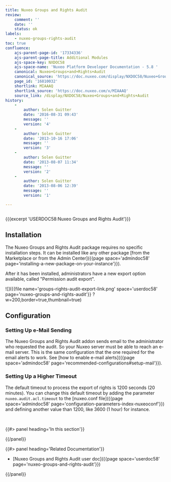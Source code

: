 ```yaml
---
title: Nuxeo Groups and Rights Audit
review:
    comment: ''
    date: ''
    status: ok
labels:
    - nuxeo-groups-rights-audit
toc: true
confluence:
    ajs-parent-page-id: '17334336'
    ajs-parent-page-title: Additional Modules
    ajs-space-key: NXDOC58
    ajs-space-name: 'Nuxeo Platform Developer Documentation - 5.8 '
    canonical: Nuxeo+Groups+and+Rights+Audit
    canonical_source: 'https://doc.nuxeo.com/display/NXDOC58/Nuxeo+Groups+and+Rights+Audit'
    page_id: '16810032'
    shortlink: MIAAAQ
    shortlink_source: 'https://doc.nuxeo.com/x/MIAAAQ'
    source_link: /display/NXDOC58/Nuxeo+Groups+and+Rights+Audit
history:
    - 
        author: Solen Guitter
        date: '2016-08-31 09:43'
        message: ''
        version: '4'
    - 
        author: Solen Guitter
        date: '2013-10-16 17:06'
        message: ''
        version: '3'
    - 
        author: Solen Guitter
        date: '2013-08-07 11:34'
        message: ''
        version: '2'
    - 
        author: Solen Guitter
        date: '2013-08-06 12:39'
        message: ''
        version: '1'

---
```

<div class="row"><div class="column medium-8">

{{{excerpt 'USERDOC58:Nuxeo Groups and Rights Audit'}}}

## Installation

The Nuxeo Groups and Rights Audit package requires no specific installation steps. It can be installed like any other package [from the Marketplace or from the Admin Center]({{page space='admindoc58' page='installing-a-new-package-on-your-instance'}}).

After it has been installed, administrators have a new export option available, called "Permission audit export".

![]({{file name='groups-rights-audit-export-link.png' space='userdoc58' page='nuxeo-groups-and-rights-audit'}} ?w=200,border=true,thumbnail=true)

## Configuration

### Setting Up e-Mail Sending

The Nuxeo Groups and Rights Audit addon sends email to the administrator who requested the audit. So your Nuxeo server must be able to reach an e-mail server. This is the same configuration that the one required for the email alerts to work. See [how to enable e-mail alerts]({{page space='admindoc58' page='recommended-configurations#setup-mail'}}).

### Setting Up a Higher Timeout

The default timeout to process the export of rights is 1200 seconds (20 minutes). You can change this default timeout by adding the parameter `nuxeo.audit.acl.timeout` to the [nuxeo.conf file]({{page space='admindoc58' page='configuration-parameters-index-nuxeoconf'}}) and defining another value than 1200, like 3600 (1 hour) for instance.

&nbsp;

</div><div class="column medium-4">{{#> panel heading='In this section'}}

{{/panel}}</div></div><div class="row" data-equalizer data-equalize-on="medium"><div class="column medium-6">{{#> panel heading='Related Documentation'}}

*   [Nuxeo Groups and Rights Audit user doc]({{page space='userdoc58' page='nuxeo-groups-and-rights-audit'}})

{{/panel}}</div><div class="column medium-6">

&nbsp;

</div></div>